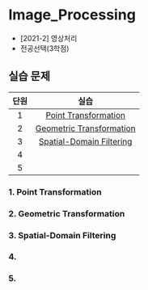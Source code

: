 # Image_Processing
* [2021-2] 영상처리
* 전공선택(3학점)

## 실습 문제
| 단원 | 실습 | 
|:---:|:---:|
| 1 | [Point Transformation](https://github.com/MoonEeSun/Image_Processing/tree/main/1_Point_Transformation)  |
| 2 | [Geometric Transformation](https://github.com/MoonEeSun/Image_Processing/tree/main/2_Geometric_Transformation)  |
| 3 | [Spatial-Domain Filtering]()  |
| 4 | []()  |
| 5 | []()  |

### 1. Point Transformation


### 2. Geometric Transformation



### 3. Spatial-Domain Filtering



### 4. 



### 5.

